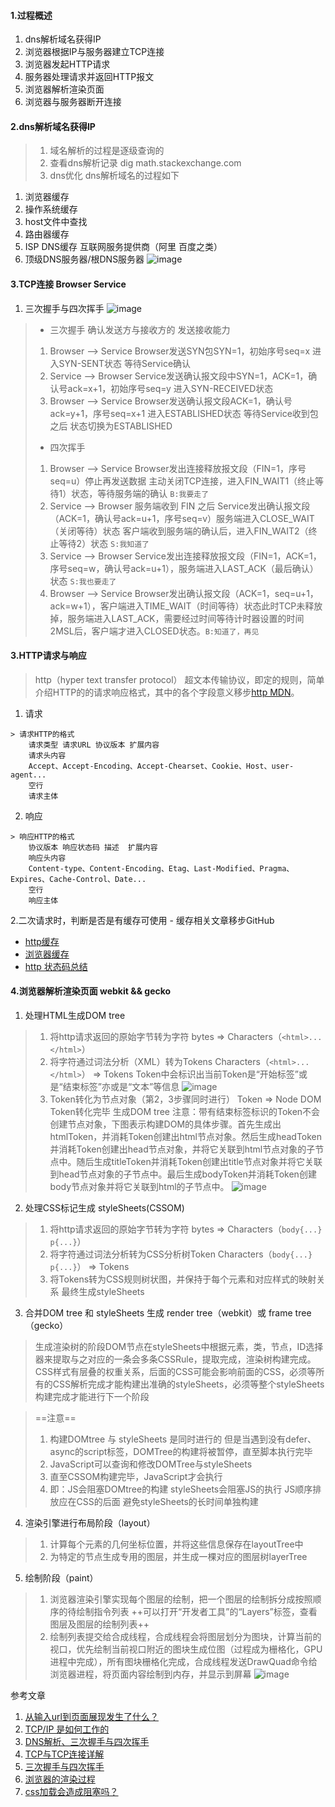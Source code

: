 <!--
 * @Descripttion: 
 * @Author: ganbowen
 * @Date: 2019-11-26 20:36:36
 * @LastEditors: ganbowen
 * @LastEditTime: 2020-03-12 15:37:51
 -->
#### 1.过程概述
1. dns解析域名获得IP
2. 浏览器根据IP与服务器建立TCP连接
3. 浏览器发起HTTP请求
4. 服务器处理请求并返回HTTP报文
5. 浏览器解析渲染页面
6. 浏览器与服务器断开连接
#### 2.dns解析域名获得IP  
> 1. 域名解析的过程是逐级查询的 
> 2. 查看dns解析记录 dig math.stackexchange.com
> 3. dns优化 
dns解析域名的过程如下
1. 浏览器缓存
2. 操作系统缓存
3. host文件中查找
4. 路由器缓存
5. ISP DNS缓存 互联网服务提供商（阿里 百度之类）
6. 顶级DNS服务器/根DNS服务器
![image](https://raw.githubusercontent.com/ganbowengo/imgs/master/articleImg/dns%E8%A7%A3%E6%9E%90%E8%A7%A3%E6%9E%90%E8%BF%87%E7%A8%8B.png)
#### 3.TCP连接 Browser Service
1. 三次握手与四次挥手
![image](https://raw.githubusercontent.com/ganbowengo/imgs/master/articleImg/440ee50de56edc27c6b3c992b3a25844.png)
> - 三次握手 确认发送方与接收方的 发送接收能力
> 1. Browser ——> Service Browser发送SYN包SYN=1，初始序号seq=x 进入SYN-SENT状态 等待Service确认
> 2. Service ——> Browser Service发送确认报文段中SYN=1，ACK=1，确认号ack=x+1，初始序号seq=y 进入SYN-RECEIVED状态 
> 3. Browser ——> Service Browser发送确认报文段ACK=1，确认号ack=y+1，序号seq=x+1 进入ESTABLISHED状态 等待Service收到包之后 状态切换为ESTABLISHED
> - 四次挥手
> 1. Browser ——> Service 
> Browser发出连接释放报文段（FIN=1，序号seq=u）停止再发送数据  主动关闭TCP连接，进入FIN_WAIT1（终止等待1）状态，等待服务端的确认   `B:我要走了`
> 2. Service ——> Browser 
> 服务端收到 FIN 之后 Service发出确认报文段（ACK=1，确认号ack=u+1，序号seq=v）服务端进入CLOSE_WAIT（关闭等待）状态 客户端收到服务端的确认后，进入FIN_WAIT2（终止等待2）状态  `S:我知道了`
> 3. Service ——> Browser
> Service发出连接释放报文段（FIN=1，ACK=1，序号seq=w，确认号ack=u+1），服务端进入LAST_ACK（最后确认）状态 `S:我也要走了`
> 4. Browser ——> Service
> Browser发出确认报文段（ACK=1，seq=u+1，ack=w+1），客户端进入TIME_WAIT（时间等待）状态此时TCP未释放掉，服务端进入LAST_ACK，需要经过时间等待计时器设置的时间2MSL后，客户端才进入CLOSED状态。`B:知道了，再见`

#### 3.HTTP请求与响应
> http（hyper text transfer protocol） 超文本传输协议，即定的规则，简单介绍HTTP的的请求响应格式，其中的各个字段意义移步[http MDN](https://developer.mozilla.org/zh-CN/docs/Web/HTTP)。
1. 请求
```
> 请求HTTP的格式
    请求类型 请求URL 协议版本 扩展内容
    请求头内容
    Accept、Accept-Encoding、Accept-Chearset、Cookie、Host、user-agent...
    空行
    请求主体
```
2. 响应
```
> 响应HTTP的格式
    协议版本 响应状态码 描述  扩展内容
    响应头内容
    Content-type、Content-Encoding、Etag、Last-Modified、Pragma、Expires、Cache-Control、Date...
    空行
    响应主体
```
2.二次请求时，判断是否是有缓存可使用 - 缓存相关文章移步GitHub
- [http缓存](https://github.com/ganbowengo/article/blob/master/%E7%8E%B0%E4%BB%A3%E5%89%8D%E7%AB%AF%E6%8A%80%E6%9C%AF%E8%A7%A3%E6%9E%90%E7%AC%94%E8%AE%B0/http%E7%BC%93%E5%AD%98.md)
- [浏览器缓存](https://github.com/ganbowengo/article/blob/master/%E7%8E%B0%E4%BB%A3%E5%89%8D%E7%AB%AF%E6%8A%80%E6%9C%AF%E8%A7%A3%E6%9E%90%E7%AC%94%E8%AE%B0/%E6%B5%8F%E8%A7%88%E5%99%A8%E7%BC%93%E5%AD%98.md)
- [http 状态码总结](https://github.com/ganbowengo/article/blob/master/http/http%20%E7%8A%B6%E6%80%81%E7%A0%81%E6%80%BB%E7%BB%93.md)

#### 4.浏览器解析渲染页面 webkit && gecko
1. 处理HTML生成DOM tree
> 1. 将http请求返回的原始字节转为字符  bytes =>  Characters（`<html>...</html>`）
> 2. 将字符通过词法分析（XML）转为Tokens Characters（`<html>...</html>`） => Tokens Token中会标识出当前Token是“开始标签”或是“结束标签”亦或是“文本”等信息
![image](https://raw.githubusercontent.com/ganbowengo/imgs/master/articleImg/HTML%E8%BD%AC%E4%B8%BAtokens.png)
> 3. Token转化为节点对象（第2，3步骤同时进行） Token => Node DOM Token转化完毕 生成DOM tree 注意：带有结束标签标识的Token不会创建节点对象，下图表示构建DOM的具体步骤。首先生成出htmlToken，并消耗Token创建出html节点对象。然后生成headToken并消耗Token创建出head节点对象，并将它关联到html节点对象的子节点中。随后生成titleToken并消耗Token创建出title节点对象并将它关联到head节点对象的子节点中。最后生成bodyToken并消耗Token创建body节点对象并将它关联到html的子节点中。
![image](https://raw.githubusercontent.com/ganbowengo/imgs/master/articleImg/Tokens%E8%BD%AC%E4%B8%BANode%20DOM.webp)
2. 处理CSS标记生成 styleSheets(CSSOM)
> 1. 将http请求返回的原始字节转为字符  bytes =>  Characters（`body{...} p{...}`）
> 2. 将字符通过词法分析转为CSS分析树Token  Characters（`body{...} p{...}`） => Tokens
> 3. 将Tokens转为CSS规则树状图，并保持于每个元素和对应样式的映射关系 最终生成styleSheets
3. 合并DOM tree 和 styleSheets 生成 render tree（webkit）或 frame tree（gecko）
> 生成渲染树的阶段DOM节点在styleSheets中根据元素，类，节点，ID选择器来提取与之对应的一条会多条CSSRule，提取完成，渲染树构建完成。   CSS样式有层叠的权重关系，后面的CSS可能会影响前面的CSS，必须等所有的CSS解析完成才能构建出准确的styleSheets，必须等整个styleSheets构建完成才能进行下一个阶段 

> ==注意== 
> 1. 构建DOMtree 与 styleSheets 是同时进行的 但是当遇到没有defer、async的script标签，DOMTree的构建将被暂停，直至脚本执行完毕
> 2. JavaScript可以查询和修改DOMTree与styleSheets
> 3. 直至CSSOM构建完毕，JavaScript才会执行
> 4. 即：JS会阻塞DOMtree的构建 styleSheets会阻塞JS的执行 JS顺序排放应在CSS的后面 避免styleSheets的长时间单独构建
4. 渲染引擎进行布局阶段（layout）
> 1. 计算每个元素的几何坐标位置，并将这些信息保存在layoutTree中
> 2. 为特定的节点生成专用的图层，并生成一棵对应的图层树layerTree
5. 绘制阶段（paint）
> 1. 浏览器渲染引擎实现每个图层的绘制，把一个图层的绘制拆分成按照顺序的待绘制指令列表 ++可以打开“开发者工具”的“Layers”标签，查看图层及图层的绘制列表++
> 2. 绘制列表提交给合成线程，合成线程会将图层划分为图块，计算当前的视口，优先绘制当前视口附近的图块生成位图（过程成为栅格化，GPU进程中完成），所有图块栅格化完成，合成线程发送DrawQuad命令给浏览器进程，将页面内容绘制到内存，并显示到屏幕
![image](https://raw.githubusercontent.com/ganbowengo/imgs/master/articleImg/%E6%B5%8F%E8%A7%88%E5%99%A8%E6%B8%B2%E6%9F%93%E8%BF%87%E7%A8%8B.png)

参考文章
1. [从输入url到页面展现发生了什么？](https://segmentfault.com/a/1190000013522717)
2. [TCP/IP 是如何工作的](https://time.geekbang.org/column/article/113550)
3. [DNS解析、三次握手与四次挥手](https://zhuanlan.zhihu.com/p/23155051)
4. [TCP与TCP连接详解](https://zhuanlan.zhihu.com/p/53374516)
5. [三次握手与四次挥手](https://juejin.im/post/5d9c284b518825095879e7a5)
6. [浏览器的渲染过程](https://zhuanlan.zhihu.com/p/74792085) 
7. [css加载会造成阻塞吗？](https://juejin.im/post/5b88ddca6fb9a019c7717096)